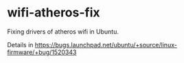 # wifi-atheros-fix
Fixing drivers of atheros wifi in Ubuntu.

Details in https://bugs.launchpad.net/ubuntu/+source/linux-firmware/+bug/1520343
